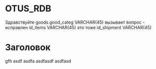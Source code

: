 # OTUS_RDB
Здравствуйте
goods.good_categ VARCHAR(45) вызывает вопрос - исправлен
id_items VARCHAR(45) это тоже
id_shipment VARCHAR(45)
<h1>Заголовок</h1>
<p>gfh asdf asdfa asdfasdf asdfasd </p>
